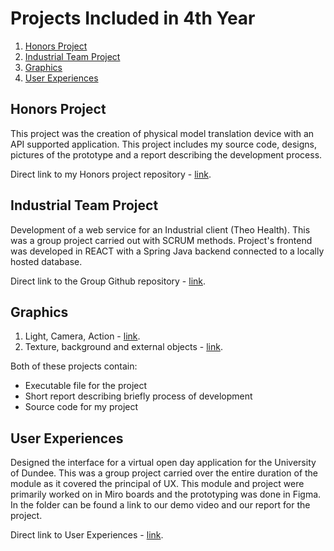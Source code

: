 # Projects Included in 4th Year
<!-- TOC -->
1. [Honors Project](#honors-project)
2. [Industrial Team Project](#industrial-team-project)
3. [Graphics](#graphics)
4. [User Experiences](#user-experiences)
<!-- /TOC -->

## Honors Project
This project was the creation of physical model translation device with an API supported application.
This project includes my source code, designs, pictures of the prototype and a report describing the development process.

Direct link to my Honors project repository - [link](https://github.com/TruthgamiPC/HonorsProject).

## Industrial Team Project
Development of a web service for an Industrial client (Theo Health). This was a group project carried out with SCRUM methods.
Project's frontend was developed in REACT with a Spring Java backend connected to a locally hosted database.

Direct link to the Group Github repository - [link](https://github.com/jokbutkus/theo-health-industrial-project).

## Graphics
1. Light, Camera, Action - [link](https://github.com/TruthgamiPC/University-Work/tree/main/Year%204/Graphics/Chonev_Preslav_Graphics).
2. Texture, background and external objects - [link](https://github.com/TruthgamiPC/University-Work/tree/main/Year%204/Graphics/Chonev_Preslav_ass2).

Both of these projects contain:
- Executable file for the project
- Short report describing briefly process of development
- Source code for my project

## User Experiences
Designed the interface for a virtual open day application for the University of Dundee.
This was a group project carried over the entire duration of the module as it covered the principal of UX.
This module and project were primarily worked on in Miro boards and the prototyping was done in Figma.
In the folder can be found a link to our demo video and our report for the project.

Direct link to User Experiences - [link](https://github.com/TruthgamiPC/University-Work/tree/main/Year%204/User%20Experiences).
